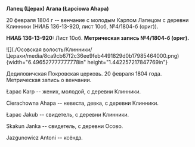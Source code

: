 **Лапец (Церах) Агапа (Łapciowa Ahapa)**

20 февраля 1804 г -- венчание с молодым Карпом Лапецом с деревни
Клинники (НИАБ 136-13-920, лист 10об, №4/1804-б (ориг)).

**НИАБ 136-13-920:** Лист 10об. **Метрическая запись №4/1804-б (ориг).**

![](./Осовская волость/Клинники/Церахи/media/8ca9cb67f2c36ee9feb4491829d0b17985464000.png){width="6.496527777777778in"
height="1.442257217847769in"}

Дедиловичская Покровская церковь. 20 февраля 1804 года. Метрическая
запись о венчании.

Łapac Karp -- жених, молодой, с деревни Клинники.

Cierachowna Ahapa -- невеста, девка, с деревни Клинники.

Łapac Jakub -- свидетель, с деревни Клинники.

Skakun Janka -- свидетель, с деревни Осовo.

Jazgunowicz Antoni -- ксёндз.
